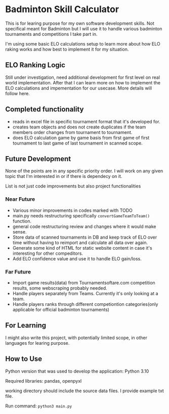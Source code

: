 # Badminton Skill Calculator

This is for learing purpose for my own software development skills.
Not specifical meant for Badminton but I will use it to handle various badminton tournaments and competitions I take part in.

I'm using some basic ELO calculations setup to learn more about how ELO raking works and how best to implement it for my situation.

## ELO Ranking Logic

Still under investigation, need additional development for first level on real world implementation. After that I can learn more on how to implement the ELO calculations and impementation for our usecase. More details will follow here.

## Completed functionality

- reads in excel file in specific tournament format that it's developed for.
- creates team objects and does not create duplicates if the team members order changes from tournament to tournament.
- does ELO calculation game by game basis from first game of first tournament to last game of last tournament in scanned scope.

## Future Development

None of the points are in any specific priority order. I will work on any given topic that I'm interested in or if there is dependecy on it. 

List is not just code improvements but also project functionalities

### Near Future

- Various minor improvements in codes marked with TODO
- main.py needs restructuring specifically `convertGameTeamToTeam()` function.
- general code restructuring review and changes where it would make sense.
- Store data of scanned tournaments in DB and keep track of ELO over time without having to reimport and calculate all data over again.
- Generate some kind of HTML for static website content in case it's interesting for other compeditors.
- Add ELO confidence value and use it to handle ELO gain/loss.

### Far Future

- Import game results(data) from Tournamentsoftare.com competition results, some webscraping probably needed.
- Handle players separately from Teams. Currently it's only looking at a team.
- Handle players ranks through different competiontion categories(only applicable for official badminton tournaments)

## For Learning

I might also write this project, with potentially limited scope, in other languages for learing purpose.

## How to Use

Python version that was used to develop the application: Python 3.10

Required libraries: pandas, openpyxl

working directory should include the source data files. I provide example txt file.

Run command: `python3 main.py`
